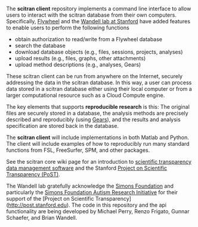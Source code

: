 The **scitran client** repository implements a command line interface to allow users to interact with the scitran database from their own computers.  Specifically, [Flywheel](https://flywheel.io) and the [Wandell lab at Stanford](http://web.stanford.edu/~wandell) have added features to enable users to perform the following functions

* obtain authorization to read/write from a Flywheel database
* search the database
* download database objects (e.g., files, sessions, projects, analyses)
* upload results (e.g., files, graphs, other attachments)
* upload method descriptions (e.g., analyses, Gears)

These scitran client can be run from anywhere on the Internet, securely addressing the data in the scitran database. In this way, a user can process data stored in a scitran database either using their local computer or from a larger computational resource such as a Cloud Compute engine.  

The key elements that supports **reproducible research** is this:  The original files are securely stored in a database, the analysis methods are precisely described and reproducibly (using [Gears](https://github.com/scitran/client/wiki/Gears)), and the results and analysis specification are stored back in the database. 

The **scitran client** will include implementations in both Matlab and Python.  The client will include examples of how to reproducibly run many standard functions from FSL, FreeSurfer, SPM, and other packages.

See the scitran core wiki page for an introduction to [scientific transparency data management software](https://github.com/scitran/core/wiki) and the Stanford [Project on Scientific Transparency (PoST)](http://post.stanford.edu). 

The Wandell lab gratefully acknowledge the [Simons Foundation](https://www.simonsfoundation.org/) and particularly the [Simons Foundation Autism Research Initiative](https://sfari.org/) for their support of the [Project on Scientific Transparency] (http://post.stanford.edu).  The code in this repository and the api functionality are being developed by Michael Perry, Renzo Frigato, Gunnar Schaefer, and Brian Wandell.

